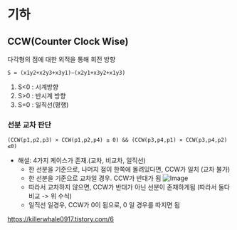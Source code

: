 # 기하
## CCW(Counter Clock Wise)
다각형의 점에 대한 외적을 통해 회전 방향 
```
S = (x1y2+x2y3+x3y1)−(x2y1+x3y2+x1y3)
```
1. S<0 : 시계방향
2. S>0 : 반시계 방향
3. S=0 : 일직선(평행)

### 선분 교차 판단

```
(CCW(p1,p2,p3) × CCW(p1,p2,p4) ≤ 0) && (CCW(p3,p4,p1) × CCW(p3,p4,p2) ≤0)
```

- 해설: 4가지 케이스가 존재.(교차, 비교차, 일직선)
  - 한 선분을 기준으로, 나머지 점이 한쪽에 몰려있다면, CCW가 일치 (교차 불가)
  - 한 선분을 기준으로 교차일 경우. CCW가 반대가 됨
  ![Image](https://github.com/user-attachments/assets/f897ea45-fbce-4fef-9aa3-ea9a9685056f)
  - 따라서 교차하지 않으면, CCW가 반대가 아닌 선분이 존재하게됨 (따라서 둘다 비교 -> 위 수식)
  - 일직선 일경우, CCW가 0이 됨으로, 0 일 경우를 따지면 됨

https://killerwhale0917.tistory.com/6